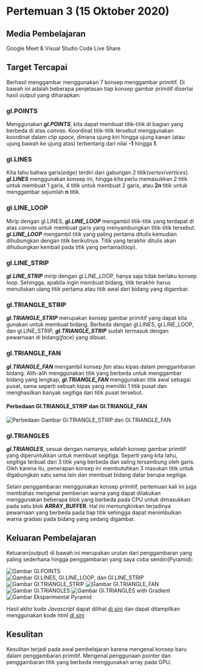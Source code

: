 # Pertemuan 3 (15 Oktober 2020)


## Media Pembelajaran
Google Meet & Visual Studio Code Live Share


## Target Tercapai
Berhasil menggambar menggunakan 7 konsep menggambar primitif. Di bawah ini adalah beberapa penjelasan tiap konsep gambar primitif disertai hasil *output* yang diharapkan:

### gl.POINTS
Menggunakan ***gl.POINTS***, kita dapat membuat titik-titik di bagian yang berbeda di atas *canvas*. Koordinat titik-titik tersebut menggunakan koordinat dalam *clip space*, dimana ujung kiri hingga ujung kanan (atau ujung bawah ke ujung atas) terbentang dari nilai **-1** hingga **1**.

### gl.LINES
Kita tahu bahwa garis(*edge*) terdiri dari gabungan 2 titik(*vertex*/*vertices*). ***gl.LINES*** menggunakan konsep ini, hingga kita perlu memasukkan 2 titik untuk membuat 1 garis, 4 titik untuk membuat 2 garis, atau **2n** titik untuk menggambar sejumlah **n** titik.

### gl.LINE_LOOP
Mirip dengan gl.LINES, ***gl.LINE_LOOP*** mengambil titik-titik yang terdapat di atas *canvas* untuk membuat garis yang menyambungkan titik-titik tersebut. ***gl.LINE_LOOP*** mengambil titik yang paling pertama ditulis kemudian dihubungkan dengan titik berikutnya. Titik yang terakhir ditulis akan dihubungkan kembali pada titik yang pertama(*loop*).

### gl.LINE_STRIP
***gl.LINE_STRIP*** mirip dengan gl.LINE_LOOP, hanya saja tidak berlaku konsep *loop*. Sehingga, apabila ingin membuat bidang, titik terakhir harus menuliskan ulang titik pertama atau titik awal dari bidang yang digambar.

### gl.TRIANGLE_STRIP
***gl.TRIANGLE_STRIP*** merupakan konsep gambar primitif yang dapat kita gunakan untuk membuat bidang. Berbeda dengan gl.LINES, gl.LINE_LOOP, dan gl.LINE_STRIP, ***gl.TRIANGLE_STRIP*** sudah termasuk dengan pewarnaan di bidang(*face*) yang dibuat.

### gl.TRIANGLE_FAN
***gl.TRIANGLE_FAN*** mengambil konsep *fan* atau kipas dalam penggambaran bidang. Alih-alih menggunakan titik yang berbeda untuk menggambar bidang yang lengkap, ***gl.TRIANGLE_FAN*** menggunakan titik awal sebagai pusat, sama seperti sebuah kipas yang memiliki 1 titik pusat dan menghasilkan banyak segitiga dari titik pusat tersebut.

#### Perbedaan Gl.TRIANGLE_STRIP dan Gl.TRIANGLE_FAN
![Perbedaan Gambar Gl.TRIANGLE_STRIP dan Gl.TRIANGLE_FAN](img/Perbedaan%20gl.TRIANGLE_STRIP%20dan%20gl.TRIANGLE_FAN.png)

### gl.TRIANGLES
***gl.TRIANGLES***, sesuai dengan namanya, adalah konsep gambar primitif yang diperuntukkan untuk membuat segitiga. Seperti yang kita tahu, segitiga terbuat dari 3 titik yang berbeda dan saling tersambung oleh garis. Oleh karena itu, penerapan konsep ini membutuhkan 3 masukan titik untuk digabungkan satu sama lain dan membuat bidang datar berupa segitiga.

Selain penggambaran menggunakan konsep primitif, pertemuan kali ini juga membahas mengenai pemberian warna yang dapat dilakukan menggunakan beberapa blok yang berbeda pada CPU untuk dimasukkan pada satu blok **ARRAY_BUFFER**. Hal ini memungkinkan terjadinya pewarnaan yang berbeda pada tiap titik sehingga dapat menimbulkan warna gradasi pada bidang yang sedang digambar.


## Keluaran Pembelajaran
Keluaran(*output*) di bawah ini merupakan urutan dari penggambaran yang paling sederhana hingga penggambaran yang saya coba sendiri(Pyramid):

![Gambar Gl.POINTS](img/gl.POINTS.png)
![Gambar Gl.LINES, Gl.LINE_LOOP, dan Gl.LINE_STRIP](img/gl.LINES,%20gl.LINE_LOOP,%20and%20gl.LINE_STRIP.png)
![Gambar Gl.TRIANGLE_STRIP](img/gl.TRIANGLE_STRIP.png)
![Gambar Gl.TRIANGLE_FAN](img/gl.TRIANGLE_FAN.png)
![Gambar Gl.TRIANGLES](img/gl.TRIANGLES.png)
![Gambar Gl.TRIANGLES with Gradient](img/gl.TRIANGLES%20with%20Gradient.png)
![Gambar Eksperimental Pyramid](img/Pyramid.png)

Hasil akhir kode *Javascript* dapat dilihat [di sini](main.js) dan dapat ditampilkan menggunakan kode html [di sini](index.html)


## Kesulitan
Kesulitan terjadi pada awal pembelajaran karena mengenal konsep baru dalam penggambaran primitif. Mengenal penggunaan pointer dan penggambaran titik yang berbeda menggunakan array pada GPU.